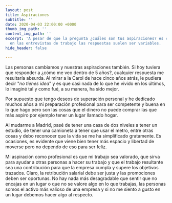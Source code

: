 ```yaml
---
layout: post
title: Aspiraciones
subtitle: ''
date: 2020-04-03 22:00:00 +0000
thumb_img_path: ''
content_img_path: ''
excerpt: 'A pesar de que la pregunta ¿cuáles son tus aspiraciones? es como una constante
  en las entrevistas de trabajo las respuestas suelen ser variables.  '
hide_header: false

---
```

Las personas cambiamos y nuestras aspiraciones también. Si hoy tuviera que responder a ¿cómo me veo dentro de 5 años?, cualquier respuesta me resultaría absurda. Al mirar a la Carol de hace cinco años atrás, le pudiera decir "_no tienes idea_" y es que casi nada de lo que he vivido en los últimos, lo imaginé tal y como fué, a su manera, ha sido mejor.

Por supuesto que tengo deseos de superación personal y he dedicado muchos años a mi preparación profesional para ser competente y buena en lo que hago pero son las cosas que el dinero no puede comprar las que más aspiro por ejemplo tener un lugar llamado hogar. 

Al mudarme a Madrid, pasé de tener una casa de dos niveles a tener un estudio, de tener una camioneta a tener que usar el metro, entre otras cosas y debo reconocer que la vida se me ha simplificado gratamente. Es ocasiones, es evidente que viene bien tener más espacio y libertad de moverse pero no dependo de eso para ser feliz.

Mi aspiración como profesional es que mi trabajo sea valorado, que sirva para ayudar a otras personas a hacer su trabajo y que el trabajo resultante sea una contribución para que la empresa cumpla y supere los objetivos trazados. Claro, la retribución salarial debe ser justa y las promociones deben ser oportunas. No hay nada más desagradable que sentir que no encajas en un lugar o que no se valore algo en lo que trabajas, las personas somos el activo más valioso de una empresa y si no me siento a gusto en un lugar debemos hacer algo al respecto.